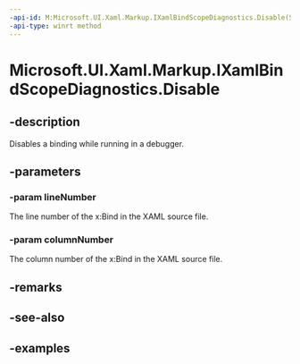 ```yaml
---
-api-id: M:Microsoft.UI.Xaml.Markup.IXamlBindScopeDiagnostics.Disable(System.Int32,System.Int32)
-api-type: winrt method
---
```


<!-- Method syntax.
public void IXamlBindScopeDiagnostics.Disable(Int32 lineNumber, Int32 columnNumber)
-->

# Microsoft.UI.Xaml.Markup.IXamlBindScopeDiagnostics.Disable

## -description

Disables a binding while running in a debugger.

## -parameters
### -param lineNumber

The line number of the x:Bind in the XAML source file.

### -param columnNumber

The column number of the x:Bind in the XAML source file.

## -remarks

## -see-also

## -examples

